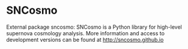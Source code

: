 SNCosmo
=======
External package sncosmo: SNCosmo is a Python library for high-level supernova cosmology analysis.
More information and access to development versions can be found at http://sncosmo.github.io
